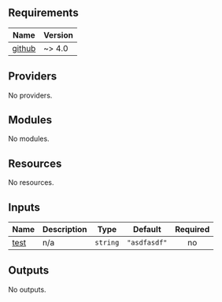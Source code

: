 <!-- BEGIN_TF_DOCS -->
## Requirements

| Name | Version |
|------|---------|
| <a name="requirement_github"></a> [github](#requirement\_github) | ~> 4.0 |

## Providers

No providers.

## Modules

No modules.

## Resources

No resources.

## Inputs

| Name | Description | Type | Default | Required |
|------|-------------|------|---------|:--------:|
| <a name="input_test"></a> [test](#input\_test) | n/a | `string` | `"asdfasdf"` | no |

## Outputs

No outputs.
<!-- END_TF_DOCS -->